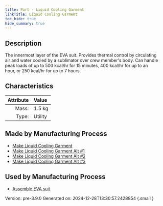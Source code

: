 ```yaml
---
title: Part - Liquid Cooling Garment
linkTitle: Liquid Cooling Garment
toc_hide: true
hide_summary: true
---
```


## Description
The innermost layer of the EVA suit. Provides thermal control&#10;&#9;&#9;&#9;by circulating air and water cooled by a sublimator over crew member&#39;s&#10;&#9;&#9;&#9;body. Can handle peak loads of up to 500 kcal/hr for 15 minutes, &#10;&#9;&#9;&#9;400 kcal/hr for up to an hour, or 250 kcal/hr for up to 7 hours.&#9;&#9;&#9;&#10;&#9;&#9;

## Characteristics

| Attribute      | Value |
|--------:|:------|
|Mass:|1.5 kg|
|Type:|Utility|

## Made by Manufacturing Process

- [Make Liquid Cooling Garment](/docs/definitions/process/make-liquid-cooling-garment)
- [Make Liquid Cooling Garment Alt #1](/docs/definitions/process/make-liquid-cooling-garment-alt--1)
- [Make Liquid Cooling Garment Alt #2](/docs/definitions/process/make-liquid-cooling-garment-alt--2)
- [Make Liquid Cooling Garment Alt #3](/docs/definitions/process/make-liquid-cooling-garment-alt--3)

## Used by Manufacturing Process

- [Assemble EVA suit](/docs/definitions/process/assemble-eva-suit)


Version: pre-3.9.0 Generated on: 2024-12-28T13:30:57.2428854
{.small }

